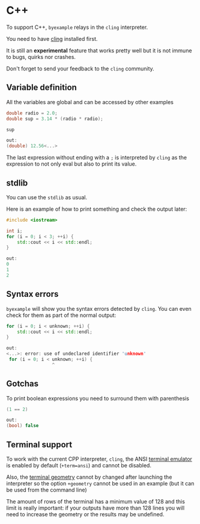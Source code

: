 # C++

To support C++, ``byexample`` relays in the ``cling`` interpreter.

You need to have [cling](https://github.com/root-project/cling) installed first.

It is still an **experimental** feature that works pretty well but it is not
immune to bugs, quirks nor crashes.

Don't forget to send your feedback to the ``cling`` community.

## Variable definition

All the variables are global and can be accessed by other examples

```cpp
double radio = 2.0;
double sup = 3.14 * (radio * radio);

sup

out:
(double) 12.56<...>
```

The last expression without ending with a ``;`` is interpreted by
``cling`` as the expression to not only eval but also to print its value.

## stdlib

You can use the ``stdlib`` as usual.

Here is an example of how to print something
and check the output later:

```cpp
#include <iostream>

int i;
for (i = 0; i < 3; ++i) {
    std::cout << i << std::endl;
}

out:
0
1
2
```

## Syntax errors

``byexample`` will show you the syntax errors detected by ``cling``.
You can even check for them as part of the normal output:

```cpp
for (i = 0; i < unknown; ++i) {
    std::cout << i << std::endl;
}

out:
<...>: error: use of undeclared identifier 'unknown'
 for (i = 0; i < unknown; ++i) {
                 ^
```

## Gotchas

To print boolean expressions you need to surround them with parenthesis

```cpp
(1 == 2)

out:
(bool) false
```

## Terminal support

To work with the current CPP interpreter, ``cling``, the ANSI
[terminal emulator](docs/advanced/terminal-emulation.md) is
enabled by default (``+term=ansi``) and cannot be disabled.

Also, the [terminal geometry](docs/advanced/geometry.md)
cannot by changed after launching the interpreter
so the option ``+geometry`` cannot be used in an example (but it can be
used from the command line)

The amount of rows of the terminal has a minimum value of 128 and this limit
is really important: if your outputs have more than 128 lines you will need
to increase the geometry or the results may be undefined.
